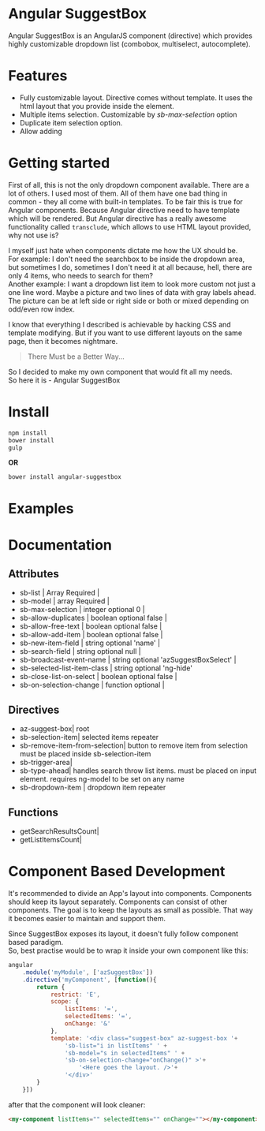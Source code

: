 # Angular SuggestBox
Angular SuggestBox is an AngularJS component (directive) which provides highly customizable dropdown list (combobox, multiselect, autocomplete).

# Features
- Fully customizable layout. Directive comes without template. It uses the html layout that you provide inside the element.
- Multiple items selection. Customizable by _sb-max-selection_ option
- Duplicate item selection option.
- Allow adding

# Getting started
First of all, this is not the only dropdown component available. There are a lot of others. I used most of them.
All of them have one bad thing in common - they all come with built-in templates. To be fair this is true for Angular components.
Because Angular directive need to have template which will be rendered. But Angular directive has a really awesome
functionality called `transclude`, which allows to use HTML layout provided, why not use is?

I myself just hate when components dictate me how the UX should be. <br>
For example: I don't need the searchbox to be inside the dropdown area, but sometimes I do,
sometimes I don't need it at all because, hell, there are only 4 items, who needs to search for them? <br>
Another example: I want a dropdown list item to look more custom not just a one line word. Maybe a picture and two lines of data with gray
labels ahead. The picture can be at left side or right side or both or mixed depending on odd/even row index. <br>

I know that everything I described is achievable by hacking CSS and template modifying. But if you want to use different
layouts on the same page, then it becomes nightmare.

> There Must be a Better Way...

So I decided to make my own component that would fit all my needs. <br>
So here it is - Angular SuggestBox

# Install
```bash
npm install
bower install
gulp
```
**OR**
```bash
bower install angular-suggestbox
```

# Examples

# Documentation

## Attributes
+ sb-list | Array Required |
+ sb-model | array Required |
+ sb-max-selection | integer optional 0 |
+ sb-allow-duplicates | boolean optional false |
+ sb-allow-free-text | boolean optional false |
+ sb-allow-add-item | boolean optional false |
+ sb-new-item-field | string optional 'name' |
+ sb-search-field | string optional null |
+ sb-broadcast-event-name | string optional 'azSuggestBoxSelect' |
+ sb-selected-list-item-class | string optional 'ng-hide'
+ sb-close-list-on-select | boolean optional false |
+ sb-on-selection-change | function optional |

## Directives
+ az-suggest-box| root
+ sb-selection-item| selected items repeater
+ sb-remove-item-from-selection| button to remove item from selection must be placed inside sb-selection-item
+ sb-trigger-area|
+ sb-type-ahead| handles search throw list items. must be placed on input element. requires ng-model to be set on any name
+ sb-dropdown-item | dropdown item repeater

## Functions
+ getSearchResultsCount|
+ getListItemsCount|

# Component Based Development
It's recommended to divide an App's layout into components. Components should keep its layout separately. Components can consist of other components.
The goal is to keep the layouts as small as possible. That way it becomes easier to maintain and support them.

Since SuggestBox exposes its layout, it doesn't fully follow component based paradigm.<br>
So, best practise would be to wrap it inside your own component like this:
```javascript
angular
    .module('myModule', ['azSuggestBox'])
    .directive('myComponent', [function(){
        return {
            restrict: 'E',
            scope: {
                listItems: '=',
                selectedItems: '=',
                onChange: '&'
            },
            template: '<div class="suggest-box" az-suggest-box '+
                'sb-list="i in listItems" ' +
                'sb-model="s in selectedItems" ' +
                'sb-on-selection-change="onChange()" >'+
                    '<Here goes the layout. />'+
                '</div>'
        }
    }])
```
after that the component will look cleaner:
```html
<my-component listItems="" selectedItems="" onChange=""></my-component>
```

